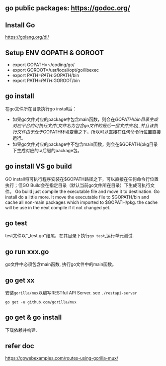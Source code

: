 ## go public packages: https://godoc.org/
## Install Go
https://golang.org/dl/

## Setup ENV GOPATH & GOROOT 
- export GOPATH=~/coding/go/
- export GOROOT=/usr/local/opt/go/libexec
- export PATH=$PATH:$GOPATH/bin
- export PATH=$PATH:$GOROOT/bin

## go install 
在go文件所在目录执行go install后：
- 如果go文件对应的package中包含main函数，则会在$GOPATH/bin目录生成对应平台的可执行文件(文件名为包含go文件的最后一层文件夹名), 并且该执行文件由于处于$GOPATH环境变量之下，所以可以直接在任何命令行位置直接运行。
- 如果go文件对应的package中不包含main函数，则会在$GOPATH/pkg目录下生成对应的.a后缀的package包。

## go install VS go build
GO install将可执行程序安装在$GOPATH路径之下，可以直接在任何命令行位置执行；但GO Build会在指定目录（默认当前go文件所在目录）下生成可执行文件。
Go build just compile the executable file and move it to destination.
Go install do a little more. It move the executable file to $GOPATH/bin and cache all non-main packages which imported to $GOPATH/pkg. the cache will be use in the next compile if it not changed yet.

## go test
test文件以"_test.go"结尾，在其目录下执行`go test`,运行单元测试.

## go run xxx.go
go文件中必须包含main函数, 执行go文件中的main函数。

## go get xx
安装`gorilla/mux`以编写RESTful API Server. see `./restapi-server`
```
go get -u github.com/gorilla/mux
```

## go get & go install
下载依赖并构建.


## refer doc
https://gowebexamples.com/routes-using-gorilla-mux/




